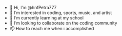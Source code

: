 - 👋 Hi, I’m @hnfPetra777
- 👀 I’m interested in coding, sports, music, and artist
- 🌱 I’m currently learning at my school 
- 💞️ I’m looking to collaborate on the coding community
- 📫 How to reach me when i accomplished
<!---
hnfPetra777/hnfPetra777 is a ✨ special ✨ repository because its `README.md` (this file) appears on your GitHub profile.
You can click the Preview link to take a look at your changes.
--->
